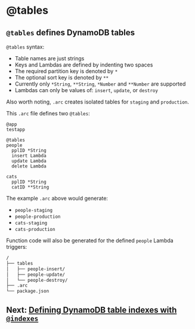 # @tables

## `@tables` defines DynamoDB tables

`@tables` syntax:

- Table names are just strings
- Keys and Lambdas are defined by indenting two spaces
- The required partition key is denoted by `*`
- The optional sort key is denoted by `**`
- Currently only `*String`, `**String`, `*Number` and `**Number` are supported
- Lambdas can only be values of: `insert`, `update`, or `destroy`

Also worth noting, `.arc` creates isolated tables for `staging` and `production`.

This `.arc` file defines two `@tables`:

```arc
@app
testapp

@tables
people
  pplID *String
  insert Lambda
  update Lambda
  delete Lambda

cats
  pplID *String
  catID **String
```

The example `.arc` above would generate:

- `people-staging`
- `people-production`
- `cats-staging`
- `cats-production`

Function code will also be generated for the defined `people` Lambda triggers:

```bash
/
├── tables
│   ├── people-insert/
│   ├── people-update/
│   └── people-destroy/
├── .arc
└── package.json
```

## Next: [Defining DynamoDB table indexes with `@indexes`](/reference/indexes)
